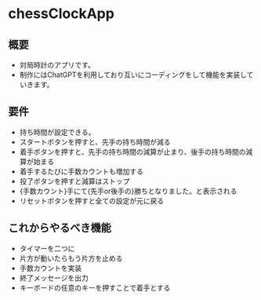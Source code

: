 # chessClockApp
## 概要
- 対局時計のアプリです。
- 制作にはChatGPTを利用しており互いにコーディングをして機能を実装していきます。
## 要件
- 持ち時間が設定できる。
- スタートボタンを押すと、先手の持ち時間が減る
- 着手ボタンを押すと、先手の持ち時間の減算が止まり、後手の持ち時間の減算が始まる
- 着手するたびに手数カウントも増加する
- 投了ボタンを押すと減算はストップ
- {手数カウント}手にて{先手or後手の}勝ちとなりました。と表示される
- リセットボタンを押すと全ての設定が元に戻る

## これからやるべき機能
- タイマーを二つに
- 片方が動いたらもう片方を止める
- 手数カウントを実装
- 終了メッセージを出力
- キーボードの任意のキーを押すことで着手とする